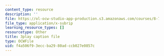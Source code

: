 ```yaml
---
content_type: resource
description: ''
file: https://ol-ocw-studio-app-production.s3.amazonaws.com/courses/8-701-introduction-to-nuclear-and-particle-physics-fall-2020/f4a506f93eccba2980adccb027e0857c_bltHh3K2_Gs.srt
file_type: application/x-subrip
learning_resource_types: []
resourcetype: Other
title: 3play caption file
type: OCWFile
uid: f4a506f9-3ecc-ba29-80ad-ccb027e0857c
---
```

